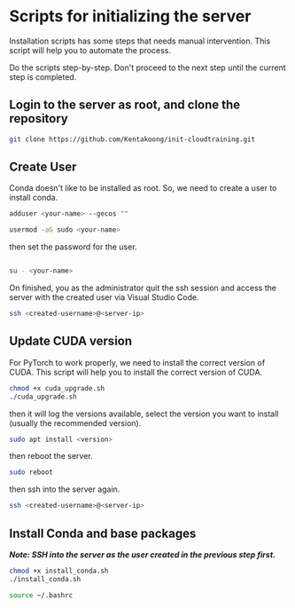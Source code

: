 # Scripts for initializing the server

Installation scripts has some steps that needs manual intervention. This script will help you to automate the process.

Do the scripts step-by-step. Don't proceed to the next step until the current step is completed.

## Login to the server as root, and clone the repository

```bash
git clone https://github.com/Kentakoong/init-cloudtraining.git
```

## Create User

Conda doesn't like to be installed as root. So, we need to create a user to install conda.

```bash
adduser <your-name> --gecos ""

usermod -aG sudo <your-name>
```

then set the password for the user.

```bash

su - <your-name>

```

On finished, you as the administrator quit the ssh session and access the server with the created user via Visual Studio Code.

```bash
ssh <created-username>@<server-ip>
```

## Update CUDA version

For PyTorch to work properly, we need to install the correct version of CUDA. This script will help you to install the correct version of CUDA.

```bash
chmod +x cuda_upgrade.sh
./cuda_upgrade.sh
```

then it will log the versions available, select the version you want to install (usually the recommended version).

```bash
sudo apt install <version>
```

then reboot the server.

```bash
sudo reboot
```

then ssh into the server again.

```bash
ssh <created-username>@<server-ip>
```

## Install Conda and base packages

***Note: SSH into the server as the user created in the previous step first.***

```bash
chmod +x install_conda.sh
./install_conda.sh

source ~/.bashrc

```
